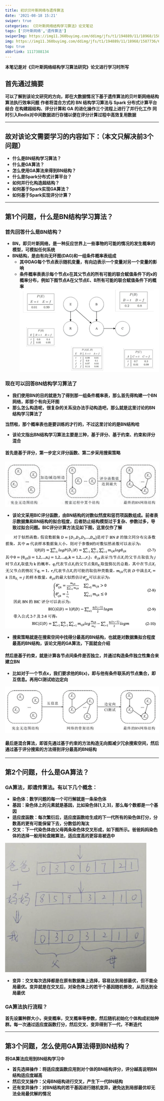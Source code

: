 ```yaml
---
title: 初识贝叶斯网络与遗传算法
date: '2021-08-18 15:21'
swiper: true
categories: 《贝叶斯网络结构学习算法》论文笔记
tags: ['贝叶斯网络','遗传算法']
swiperImg: https://img11.360buyimg.com/ddimg/jfs/t1/194889/11/18968/1587736/611cb98bEbe0d74de/164e603c79149a52.png
img: https://img11.360buyimg.com/ddimg/jfs/t1/194889/11/18968/1587736/611cb98bEbe0d74de/164e603c79149a52.png
top: true
abbrlink: 1117388134
---
```


**本笔记是对《贝叶斯网络结构学习算法研究》论文进行学习时所写**
## 首先通过摘要
**可以了解到该论文研究的方向，即在大数据情况下基于遗传算法的贝叶斯网络结构算法执行效率问题**
**作者将混合方式的 BN 结构学习算法与 Spark 分布式计算平台结合**
**在构建超结构、评分计算和 GA 的进化操作三个流程上进行了并行化工作**
**同时引入Redis对中间数据进行存储以便在评分计算过程中高效复用数据**

---

## 故对该论文需要学习的内容如下：（本文只解决前3个问题）

- **什么是BN结构学习算法？**
- **什么是GA算法？**
- **怎么使用GA算法来得到BN结构？**
- **什么是Spark分布式计算平台？**
- **如何并行化构造超结构？**
- **如何基于Spark实现GA算法？**
- **如何基于Spark实现评分计算？**

---

## 第1个问题，什么是BN结构学习算法？
### 首先回答什么是BN结构？

- **BN，即贝叶斯网络，是一种反应世界上一些事物的可能的情况的发生概率的模型，可模拟任何系统**
- **BN结构，是由有向无环图(DAG)和一组条件概率表组成**
   - **其中DAG每个节点表示随机变量，有向边表示一个变量对另一个变量的影响**
   - **条件概率表表示每个节点x在其父节点的所有可能的联合赋值条件下的x的概率分布，例如下图节点A在父节点E、B所有可能的联合赋值条件下的概率**
**![](/medias/初识贝叶斯网络与遗传算法/0.png)**

### 现在可以回答BN结构学习算法了
- **我们使用BN的目的就是为了得到那一组条件概率表，那么首先得构建一个BN网络，即那个有向无环图**
- **那么怎么构造呢，很复杂的关系没办法手动构造吧，那么就是这里讨论的BN结构学习算法了**

**当然啦，那个概率表也是要训练的才行的，不过这里讨论的是BN结构哈**

- **该论文指出BN结构学习算法主要是三种，基于评分、基于约束、约束和评分混合**

#### 首先是基于评分，第一步定义评分函数、第二步采用搜索策略
![](/medias/初识贝叶斯网络与遗传算法/1.png)

   - **该论文采用BIC评分函数，由BN结构的对数似然度和惩罚项函数组成。前者表示数据集和BN结构的拟合程度，后者防止结构模型过于复杂、参数过多，导致过拟合问题。BIC评分计算方法见如下图，这里仅作了解**

**![](/medias/初识贝叶斯网络与遗传算法/2.png)**

- **搜索策略就是在搜索空间中找得分最高的BN结构，也就是对数据集拟合程度最高的BN结构，该论文用的GA算法，下面就会介绍**

#### 然后是基于约束，就是计算各节点间条件是否独立，并通过构造条件独立性集合来建立BN

   - **比如对于一个节点x，我们要求他的B(x)，即与他有条件联系的节点集合，即互信息。再用CI测试给边定向**

**![](/medias/初识贝叶斯网络与遗传算法/3.png)**

#### 最后是混合算法，即首先通过基于约束的方法构造无向图减少冗余搜索空间，然后通过基于评分搜索的方法得到评分最高的BN结构

---

## 第2个问题，什么是GA算法？

### GA算法，即遗传算法。有以下几个概念：

- **染色体：数学问题的每一个可行解就是一条染色体**
- **基因：染色体上的元素就是基因，比如染色体[1,2,3]，那么每个数都是一个基因**
- **适应度函数：每次繁衍后，适应度函数给生成的下一代所有的染色体打分，分数高的更有可能保留下去，分数低的淘汰**
- **交叉：下一代染色体由父母两条染色体交叉形成，如下图所示。爸爸妈妈染色体的选择一般用轮盘赌算法，适应度高的更容易被选中**

**![](/medias/初识贝叶斯网络与遗传算法/4.png)**

- **变异：交叉每次选择都是在原有数据集上选择，容易达到局部最优，但不能全局最优。变异就是在交叉后，对染色体上的若干个基因随机修改，从而达到全局最优**

### GA算法执行流程？
**首先设置种群大小，突变概率，交叉概率等参数，然后随机初始化个体构成初始种群。每一次通过适应度函数打分，然后交叉、变异得到下一代，不断迭代**

---

## 第3个问题，怎么使用GA算法得到BN结构？
**将GA算法应用到BN结构学习中**

- **首先选择操作：将适应度函数应用到对个体的BN结构评分，评分越高说明BN结构适应度越高**
- **然后交叉操作：父母BN结构进行交叉，产生下一代BN结构**
- **还有变异操作：对BN结构的若干基因进行随机变异，避免达到局部最优却无法全局最优解的情况**
